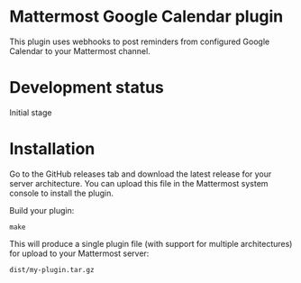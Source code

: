 # Mattermost Google Calendar plugin

This plugin uses webhooks to post reminders from configured Google Calendar to your Mattermost channel.

# Development status

Initial stage

# Installation

Go to the GitHub releases tab and download the latest release for your server architecture. You can upload this file in the Mattermost system console to install the plugin.


Build your plugin:
```
make
```

This will produce a single plugin file (with support for multiple architectures) for upload to your Mattermost server:

```
dist/my-plugin.tar.gz
```
